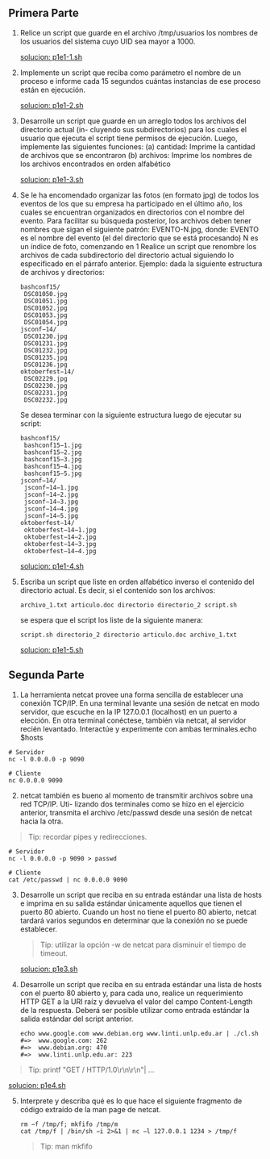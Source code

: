 ## Primera Parte

1. Relice un script que guarde en el archivo /tmp/usuarios los nombres de los usuarios del
   sistema cuyo UID sea mayor a 1000.

   [solucion: p1e1-1.sh](./scripts/primera_parte/p1e1-1.sh)


2. Implemente un script que reciba como parámetro el nombre de un proceso e informe cada
   15 segundos cuántas instancias de ese proceso están en ejecución.

   [solucion: p1e1-2.sh](./scripts/primera_parte/p1e1-2.sh)


3. Desarrolle un script que guarde en un arreglo todos los archivos del directorio actual (in-
   cluyendo sus subdirectorios) para los cuales el usuario que ejecuta el script tiene permisos
   de ejecución. Luego, implemente las siguientes funciones:
   (a) cantidad: Imprime la cantidad de archivos que se encontraron
   (b) archivos: Imprime los nombres de los archivos encontrados en orden alfabético

   [solucion: p1e1-3.sh](./scripts/primera_parte/p1e1-3.sh)


4. Se le ha encomendado organizar las fotos (en formato jpg) de todos los eventos de los
   que su empresa ha participado en el último año, los cuales se encuentran organizados en
   directorios con el nombre del evento. Para facilitar su búsqueda posterior, los archivos deben
   tener nombres que sigan el siguiente patrón: EVENTO-N.jpg, donde:
   EVENTO es el nombre del evento (el del directorio que se está procesando)
   N es un índice de foto, comenzando en 1
   Realice un script que renombre los archivos de cada subdirectorio del directorio actual
   siguiendo lo especificado en el párrafo anterior.
   Ejemplo: dada la siguiente estructura de archivos y directorios:

   ```
   bashconf15/
    DSC01050.jpg
    DSC01051.jpg
    DSC01052.jpg
    DSC01053.jpg
    DSC01054.jpg
   jsconf−14/
    DSC01230.jpg
    DSC01231.jpg
    DSC01232.jpg
    DSC01235.jpg
    DSC01236.jpg
   oktoberfest−14/
    DSC02229.jpg
    DSC02230.jpg
    DSC02231.jpg
    DSC02232.jpg
   ```

   Se desea terminar con la siguiente estructura luego de ejecutar su script:

   ```
   bashconf15/
    bashconf15−1.jpg
    bashconf15−2.jpg
    bashconf15−3.jpg
    bashconf15−4.jpg
    bashconf15−5.jpg
   jsconf−14/
    jsconf−14−1.jpg
    jsconf−14−2.jpg
    jsconf−14−3.jpg
    jsconf−14−4.jpg
    jsconf−14−5.jpg
   oktoberfest−14/
    oktoberfest−14−1.jpg
    oktoberfest−14−2.jpg
    oktoberfest−14−3.jpg
    oktoberfest−14−4.jpg
   ```
   [solucion: p1e1-4.sh](./scripts/primera_parte/p1e1-4.sh)


5. Escriba un script que liste en orden alfabético inverso el contenido del directorio actual. Es
   decir, si el contenido son los archivos:
   ```
   archivo_1.txt articulo.doc directorio directorio_2 script.sh
   ```
   se espera que el script los liste de la siguiente manera:
   ```
   script.sh directorio_2 directorio articulo.doc archivo_1.txt
   ```

   [solucion: p1e1-5.sh](./scripts/primera_parte/p1e1-5.sh)


## Segunda Parte

1. La herramienta netcat provee una forma sencilla de establecer una conexión
   TCP/IP. En una terminal levante una sesión de netcat en modo servidor, que
   escuche en la IP 127.0.0.1 (localhost) en un puerto a elección. En otra
   terminal conéctese, también vía netcat, al servidor recién levantado.
   Interactúe y experimente con ambas terminales.echo $hosts

  ```console
  # Servidor
  nc -l 0.0.0.0 -p 9090
  ```

  ```console
  # Cliente
  nc 0.0.0.0 9090
  ```

2. netcat también es bueno al momento de transmitir archivos sobre una red
   TCP/IP. Uti- lizando dos terminales como se hizo en el ejercicio anterior,
   transmita el archivo /etc/passwd desde una sesión de netcat hacia la otra.

  > Tip: recordar pipes y redirecciones.

  ```console
  # Servidor
  nc -l 0.0.0.0 -p 9090 > passwd
  ```

  ```console
  # Cliente
  cat /etc/passwd | nc 0.0.0.0 9090
  ```

3. Desarrolle un script que reciba en su entrada estándar una lista de hosts e
   imprima en su salida estándar únicamente aquellos que tienen el puerto 80
   abierto. Cuando un host no tiene el puerto 80 abierto, netcat tardará varios
   segundos en determinar que la conexión no se puede establecer.

   > Tip: utilizar la opción -w de netcat para disminuir el tiempo de timeout.

   [solucion: p1e3.sh](./scripts/p1e3.sh)

4. Desarrolle un script que reciba en su entrada estándar una lista de hosts
   con el puerto 80 abierto y, para cada uno, realice un requerimiento HTTP GET
   a la URI raíz y devuelva el valor del campo Content-Length de la respuesta.
   Deberá ser posible utilizar como entrada estándar la salida estándar del
   script anterior.

   ```console
   echo www.google.com www.debian.org www.linti.unlp.edu.ar | ./cl.sh
   #=>  www.google.com: 262
   #=>  www.debian.org: 470
   #=>  www.linti.unlp.edu.ar: 223
   ```

  > Tip: printf "GET / HTTP/1.0\r\n\r\n"| ...

  [solucion: p1e4.sh](./scripts/p1e4.sh)

5. Interprete y describa qué es lo que hace el siguiente fragmento de código
   extraído de la man page de netcat.

   ```console
   rm −f /tmp/f; mkfifo /tmp/m
   cat /tmp/f | /bin/sh −i 2>&1 | nc −l 127.0.0.1 1234 > /tmp/f
   ```

   > Tip: man mkfifo

